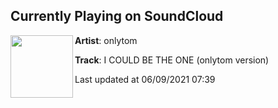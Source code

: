 ## Currently Playing on SoundCloud

[<img align="left" width="100" src="https://i1.sndcdn.com/artworks-BjQKw6rRxR1wGLZj-BxkNdA-t500x500.jpg">](https://soundcloud.com/iamonlytom/i-could-be-the-one-onlytom-version)

**Artist**: onlytom 

**Track**: I COULD BE THE ONE (onlytom version)

Last updated at 06/09/2021 07:39
